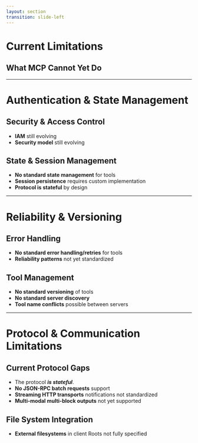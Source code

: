 ```yaml
---
layout: section
transition: slide-left
---
```


# Current Limitations

## What MCP Cannot Yet Do

<!--
While MCP is powerful, it's important to understand its current limitations and areas for future development.
-->

---

# Authentication & State Management

## Security & Access Control
- **IAM** still evolving
- **Security model** still evolving

## State & Session Management
- **No standard state management** for tools
- **Session persistence** requires custom implementation
- **Protocol is stateful** by design

<!--
* Its identity and access management integrations are still being actively developed.
* It does not yet have a standard way to handle state management for tools, which is important for many applications that require persistence or session management. Since the protocol is stateful by design, it requires custom implementation for session persistence.
-->

---

# Reliability & Versioning

## Error Handling
- **No standard error handling/retries** for tools
- **Reliability patterns** not yet standardized

## Tool Management
- **No standard versioning** of tools
- **No standard server discovery**
- **Tool name conflicts** possible between servers

<!--
* It does not yet have a standard way to handle error handling and retries for tools, which is important for many applications that require reliability and fault tolerance.
* It does not yet have a standard way to handle versioning of tools, which is important for many applications that require backward compatibility or feature evolution.
* Servers can declare the same tool names, resulting in conflicts on the client. The same goes for all named entities (resources, prompts, etc.). This is a known limitation of the protocol and should be handled by the client.
-->

---

# Protocol & Communication Limitations

## Current Protocol Gaps
- The protocol ***is stateful***.
- **No JSON-RPC batch requests** support
- **Streaming HTTP transports** notifications not standardized
- **Multi-modal multi-block outputs** not yet supported

## File System Integration
- **External filesystems** in client Roots not fully specified

<!--
* Doesn't handle json rpc batch requests.
* tool related notifications for [streaming http transports](https://github.com/modelcontextprotocol/modelcontextprotocol/issues/484) are not yet standardized.
* Multi-modal multi-block outputs aren't yet supported.
* Specifying external filesystems in client Roots [here](https://github.com/modelcontextprotocol/modelcontextprotocol/issues/505).
* The protocol is in active development; the specification is not yet finalized, and breaking changes may occur in future releases.
-->
